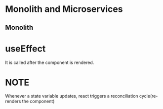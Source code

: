 # Monolith and Microservices

## Monolith

# useEffect

It is called after the component is rendered.

# NOTE

Whenever a state variable updates, react triggers a reconciliation cycle(re-renders the component)
